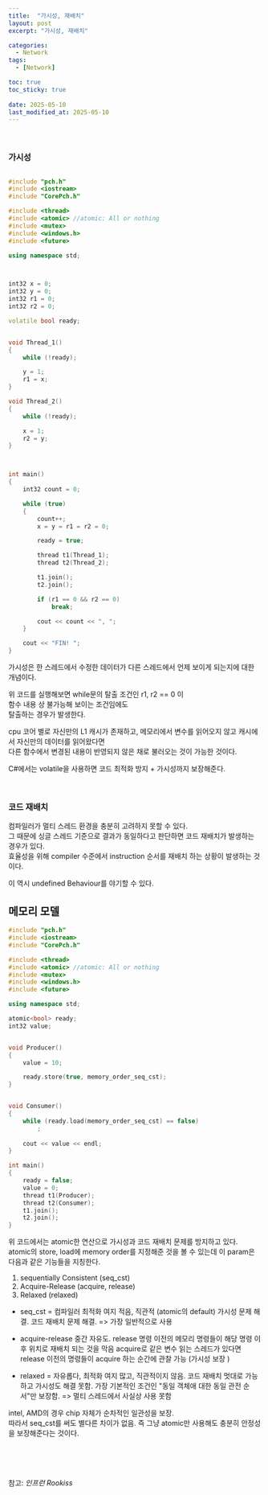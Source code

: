 ```yaml
---
title:  "가시성, 재배치"
layout: post
excerpt: "가시성, 재배치"

categories:
  - Network
tags:
  - [Network]

toc: true
toc_sticky: true
 
date: 2025-05-10
last_modified_at: 2025-05-10
---
```


<br>

### 가시성



```cpp

#include "pch.h"
#include <iostream>
#include "CorePch.h"

#include <thread>
#include <atomic> //atomic: All or nothing
#include <mutex>
#include <windows.h>
#include <future>

using namespace std;



int32 x = 0;
int32 y = 0;
int32 r1 = 0;
int32 r2 = 0;

volatile bool ready;


void Thread_1()
{
	while (!ready);

	y = 1;
	r1 = x;
}

void Thread_2()
{
	while (!ready);

	x = 1;
	r2 = y;
}



int main()
{    
	int32 count = 0;

	while (true)
	{
		count++;
		x = y = r1 = r2 = 0;

		ready = true;

		thread t1(Thread_1);
		thread t2(Thread_2);

		t1.join();
		t2.join();

		if (r1 == 0 && r2 == 0)
			break;

		cout << count << ", ";
	}

	cout << "FIN! ";
}


```
가시성은 한 스레드에서 수정한 데이터가 다른 스레드에서 언제 보이게 되는지에 대한 개념이다.  

위 코드를 실행해보면 while문의 탈출 조건인 r1, r2 == 0 이   
함수 내용 상 불가능해 보이는 조건임에도   
탈출하는 경우가 발생한다.

cpu 코어 별로 자신만의 L1 캐시가 존재하고, 메모리에서 변수를 읽어오지 않고 캐시에서 자신만의 데이터를 읽어왔다면  
다른 함수에서 변경된 내용이 반영되지 않은 채로 불러오는 것이 가능한 것이다.  

C#에서는 volatile을 사용하면 코드 최적화 방지 + 가시성까지 보장해준다.  

<br>

### 코드 재배치

컴파일러가 멀티 스레드 환경을 충분히 고려하지 못할 수 있다.        
그 때문에 싱글 스레드 기준으로 결과가 동일하다고 판단하면 코드 재배치가 발생하는 경우가 있다.  
효율성을 위해 compiler 수준에서 instruction 순서를 재배치 하는 상황이 발생하는 것이다.  

이 역시 undefined Behaviour를 야기할 수 있다.  


## 메모리 모델 


```cpp
#include "pch.h"
#include <iostream>
#include "CorePch.h"

#include <thread>
#include <atomic> //atomic: All or nothing
#include <mutex>
#include <windows.h>
#include <future>

using namespace std;

atomic<bool> ready;
int32 value;


void Producer()
{
	value = 10;

	ready.store(true, memory_order_seq_cst);
}


void Consumer()
{
	while (ready.load(memory_order_seq_cst) == false)
		;
	
	cout << value << endl;
}

int main()
{
	ready = false;
	value = 0;
	thread t1(Producer);
	thread t2(Consumer);
	t1.join();
	t2.join();
}

```
위 코드에서는 atomic한 연산으로 가시성과 코드 재배치 문제를 방지하고 있다.  
atomic의 store, load에 memory order를 지정해준 것을 볼 수 있는데 이 param은 다음과 같은 기능들을 지칭한다.  

1. sequentially Consistent (seq_cst)
2. Acquire-Release (acquire, release)
3. Relaxed (relaxed)

- seq_cst = 컴파일러 최적화 여지 적음, 직관적 (atomic의 default)
	가시성 문제 해결. 코드 재배치 문제 해결.
	=> 가장 일반적으로 사용

- acquire-release
	중간 자유도.
	release 명령 이전의 메모리 명령들이 해당 명령 이후 위치로 재배치 되는 것을 막음
	acquire로 같은 변수 읽는 스레드가 있다면
	release 이전의 명령들이 acquire 하는 순간에 관찰 가능 (가시성 보장 )

- relaxed = 자유롭다, 최적화 여지 많고, 직관적이지 않음.
	코드 재배치 멋대로 가능하고 가시성도 해결 못함.
	가장 기본적인 조건인 "동일 객체애 대한 동일 관전 순서"만 보장함.
	=> 멀티 스레드에서 사실상 사용 못함

intel, AMD의 경우 chip 자체가 순차적인 일관성을 보장.  
따라서 seq_cst를 써도 별다른 차이가 없음. 즉 그냥 atomic만 사용해도 충분히 안정성을 보장해준다는 것이다.  



<br>
<br>
<br>

참고: _인프런 Rookiss_